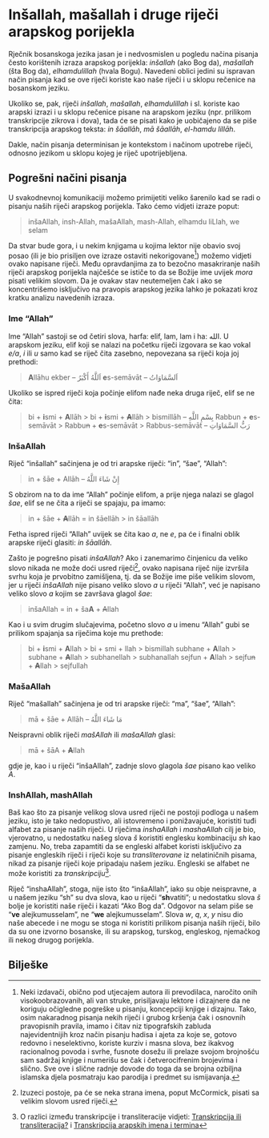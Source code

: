 # Inšallah, mašallah i druge riječi arapskog porijekla

Rječnik bosanskoga jezika jasan je i nedvosmislen u pogledu načina pisanja često korištenih izraza arapskog porijekla: *inšallah* (ako Bog da), *mašallah* (šta Bog da), *elhamdulillah* (hvala Bogu). Navedeni oblici jedini su ispravan način pisanja kad se ove riječi koriste kao naše riječi i u sklopu rečenice na bosanskom jeziku.

Ukoliko se, pak, riječi *inšallah*, *mašallah*, *elhamdulillah* i sl. koriste kao arapski izrazi i u sklopu rečenice pisane na arapskom jeziku (npr. prilikom transkripcije zikrova i dova), tada će se pisati kako je uobičajeno da se piše transkripcija arapskog teksta: *in šāallāh*, *mā šāallāh*, *el-hamdu lillāh*.

Dakle, način pisanja determinisan je kontekstom i načinom upotrebe riječi, odnosno jezikom u sklopu kojeg je riječ upotrijebljena.

## Pogrešni načini pisanja

U svakodnevnoj komunikaciji možemo primijetiti veliko šarenilo kad se radi o pisanju naših riječi arapskog porijekla. Tako ćemo vidjeti izraze poput: 

> inšaAllah, insh-Allah, mašaAllah, mash-Allah, elhamdu liLlah, we selam 

Da stvar bude gora, i u nekim knjigama u kojima lektor nije obavio svoj posao (ili je bio prisiljen ove izraze ostaviti nekorigovane[^1]) možemo vidjeti ovako napisane riječi. Među opravdanjima za to bezočno masakriranje naših riječi arapskog porijekla najčešće se ističe to da se Božije ime uvijek *mora* pisati velikim slovom. Da je ovakav stav neutemeljen čak i ako se koncentrišemo isključivo na pravopis arapskog jezika lahko je pokazati kroz kratku analizu navedenih izraza.

### Ime “Allah”

Ime “Allah” sastoji se od četiri slova, harfa: elif, lam, lam i ha: الله. U arapskom jeziku, elif koji se nalazi na početku riječi izgovara se kao vokal *e/a*, *i* ili *u* samo kad se riječ čita zasebno, nepovezana sa riječi koja joj prethodi:

> **A**llāhu ekber – اَللَّهُ أَكْبَرُ
> **e**s-semāvāt – اَلسَّمَاوَاتُ

Ukoliko se ispred riječi koja počinje elifom nađe neka druga riječ, elif se ne čita:

> bi + **i**smi + **A**llāh > bi + ~~**i**~~smi + ~~**A**~~llāh > bismillāh – بِسْمِ اللَّهِ
> Rabbun + **e**s-semāvāt > Rabbu~~n~~ + ~~**e**~~s-semāvāt > Rabbus-semāvāt – رَبُّ السَّمَاوَاتِ

### InšaAllah

Riječ “inšallah” sačinjena je od tri arapske riječi: “in”, “šae”, “Allah”:

> in + šāe + Allāh – إِنْ شَاءَ اللَّهُ

S obzirom na to da ime “Allah” počinje elifom, a prije njega nalazi se glagol *šae*, elif se ne čita a riječi se spajaju, pa imamo:

> in + šāe + ~~**A**~~llāh = in šāellāh > in šāallāh

Fetha ispred riječi “Allah” uvijek se čita kao *a*, ne *e*, pa će i finalni oblik arapske riječi glasiti: *in šāallāh*.

Zašto je pogrešno pisati *inšaAllah*? Ako i zanemarimo činjenicu da veliko slovo nikada ne može doći usred riječi[^2], ovako napisana riječ nije izvršila svrhu koja je prvobitno zamišljena, tj. da se Božije ime piše velikim slovom, jer u riječi *inšaAllah* nije pisano veliko slovo *a* u riječi “Allah”, već je napisano veliko slovo *a* kojim se završava glagol *šae*:

> inšaAllah = in + ša**A** + ~~A~~llah

Kao i u svim drugim slučajevima, početno slovo *a* u imenu “Allah” gubi se prilikom spajanja sa riječima koje mu prethode:

> bi + **i**smi + **A**llah > bi + smi + llah > bismillah
> subhane + **A**llah > subhane + ~~**A**~~llah > subhanellah > subhanallah
> sejfun + **A**llah > sejfu~~n~~ + ~~**A**~~llah > sejfullah

### MašaAllah

Riječ “mašallah” sačinjena je od tri arapske riječi: “ma”, “šae”, “Allah”:

> mā + šāe + Allāh – مَا شَاءَ اللَّهُ

Neispravni oblik riječi *mašAllah* ili *mašaAllah* glasi:

> mā + šāA + ~~**A**~~llah

gdje je, kao i u riječi “inšaAllah”, zadnje slovo glagola *šae* pisano kao veliko *A*.

### InshAllah, mashAllah

Baš kao što za pisanje velikog slova usred riječi ne postoji podloga u našem jeziku, isto je tako nedopustivo, ali istovremeno i ponižavajuće, koristiti tuđi alfabet za pisanje naših riječi. U riječima *inshaAllah* i *mashaAllah* cilj je bio, vjerovatno, u nedostatku našeg slova *š* koristiti englesku kombinaciju *sh* kao zamjenu. No, treba zapamtiti da se engleski alfabet koristi isključivo za pisanje engleskih riječi i riječi koje su *transliterovane* iz nelatiničnih pisama, nikad za pisanje riječi koje pripadaju našem jeziku. Engleski se alfabet ne može koristiti za *transkripciju*[^3]. 

Riječ “inshaAllah”, stoga, nije isto što “inšaAllah”, iako su obje neispravne, a u našem jeziku “sh” su dva slova, kao u riječi “**sh**vatiti”; u nedostatku slova *š* bolje je koristiti naše riječi i kazati “Ako Bog da”. Odgovor na selam piše se “**ve** alejkumusselam”, ne “**we** alejkumusselam”. Slova *w*, *q*, *x*, *y* nisu dio naše abecede i ne mogu se stoga ni koristiti prilikom pisanja naših riječi, bilo da su one izvorno bosanske, ili su arapskog, turskog, engleskog, njemačkog ili nekog drugog porijekla.

## Bilješke

[^1]: Neki izdavači, obično pod utjecajem autora ili prevodilaca, naročito onih visokoobrazovanih, ali van struke, prisiljavaju lektore i dizajnere da ne koriguju očigledne pogreške u pisanju, koncepciji knjige i dizajnu. Tako, osim nakaradnog pisanja nekih riječi i grubog kršenja čak i osnovnih pravopisnih pravila, imamo i čitav niz tipografskih zabluda najevidentnijih kroz način pisanju hadisa i ajeta za koje se, gotovo redovno i neselektivno, koriste kurziv i masna slova, bez ikakvog racionalnog povoda i svrhe, fusnote dosežu ili prelaze svojom brojnošću sam sadržaj knjige i numerišu se čak i četverocifrenim brojevima i slično. Sve ove i slične radnje dovode do toga da se brojna ozbiljna islamska djela posmatraju kao parodija i predmet su ismijavanja. 

[^2]: Izuzeci postoje, pa će se neka strana imena, poput McCormick, pisati sa velikim slovom usred riječi.

[^3]: O razlici između transkripcije i transliteracije vidjeti: [Transkripcija ili transliteracija?](https://dervist.gitbooks.io/biljeske-o-tipografiji-i-dizajnu/content/transkripcija.html) i [Transkripcija arapskih imena i termina](https://dervist.gitbooks.io/biljeske-o-tipografiji-i-dizajnu/content/transkripcija.html)

